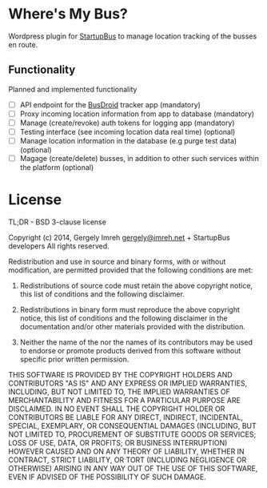 # Where's My Bus?

Wordpress plugin for [StartupBus][sb] to manage location tracking of the busses
en route.

## Functionality

Planned and implemented functionality

- [ ] API endpoint for the [BusDroid][busdroid] tracker app (mandatory)
- [ ] Proxy incoming location information from app to database (mandatory)
- [ ] Manage (create/revoke) auth tokens for logging app (mandatory)
- [ ] Testing interface (see incoming location data real time) (optional)
- [ ] Manage location information in the database (e.g purge test data) (optional)
- [ ] Magage (create/delete) busses, in addition to other such services within the platform (optional)

# License

TL;DR - BSD 3-clause license

Copyright (c) 2014, Gergely Imreh <gergely@imreh.net> + StartupBus developers
All rights reserved.

Redistribution and use in source and binary forms, with or without modification, are permitted provided that the following conditions are met:

1. Redistributions of source code must retain the above copyright notice, this list of conditions and the following disclaimer.

2. Redistributions in binary form must reproduce the above copyright notice, this list of conditions and the following disclaimer in the documentation and/or other materials provided with the distribution.

3. Neither the name of the <ORGANIZATION> nor the names of its contributors may be used to endorse or promote products derived from this software without specific prior written permission.

THIS SOFTWARE IS PROVIDED BY THE COPYRIGHT HOLDERS AND CONTRIBUTORS "AS IS" AND ANY EXPRESS OR IMPLIED WARRANTIES, INCLUDING, BUT NOT LIMITED TO, THE IMPLIED WARRANTIES OF MERCHANTABILITY AND FITNESS FOR A PARTICULAR PURPOSE ARE DISCLAIMED. IN NO EVENT SHALL THE COPYRIGHT HOLDER OR CONTRIBUTORS BE LIABLE FOR ANY DIRECT, INDIRECT, INCIDENTAL, SPECIAL, EXEMPLARY, OR CONSEQUENTIAL DAMAGES (INCLUDING, BUT NOT LIMITED TO, PROCUREMENT OF SUBSTITUTE GOODS OR SERVICES; LOSS OF USE, DATA, OR PROFITS; OR BUSINESS INTERRUPTION) HOWEVER CAUSED AND ON ANY THEORY OF LIABILITY, WHETHER IN CONTRACT, STRICT LIABILITY, OR TORT (INCLUDING NEGLIGENCE OR OTHERWISE) ARISING IN ANY WAY OUT OF THE USE OF THIS SOFTWARE, EVEN IF ADVISED OF THE POSSIBILITY OF SUCH DAMAGE.

[sb]: https://startupbus.com/ "StartupBus HQ"
[busdroid]: https://github.com/imrehg/busdroid "BusDroid app"
